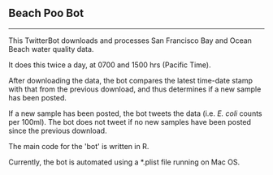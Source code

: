 ## Beach Poo Bot

---

This TwitterBot downloads and processes San Francisco Bay and Ocean Beach water quality data. 

It does this twice a day, at 0700 and 1500 hrs (Pacific Time).

After downloading the data, the bot compares the latest time-date stamp with that from the previous download, and thus determines if a new sample has been posted. 

If a new sample has been posted, the bot tweets the data (i.e. *E. coli* counts per 100ml). The bot does not tweet if no new samples have been posted since the previous download.

The main code for the 'bot' is written in R. 

Currently, the bot is automated using a \*.plist file running on Mac OS.   


